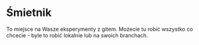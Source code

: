 # Śmietnik

To miejsce na Wasze eksperymenty z gitem.
Możecie tu robić wszystko co chcecie - byle to robić lokalnie lub na swoich branchach.
